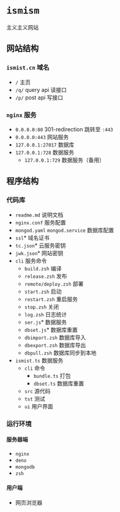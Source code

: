 # `ismism`

主义主义网站

## 网站结构

### `ismist.cn` 域名

- `/` 主页
- `/q/` query api 读接口
- `/p/` post api 写接口

### `nginx` 服务

- `0.0.0.0:80` 301-redirection 跳转至 `:443`
- `0.0.0.0:443` 网站服务
- `127.0.0.1:27017` 数据库
- `127.0.0.1:728` 数据服务
  - `127.0.0.1:729` 数据服务（备用）

## 程序结构

### 代码库

- `readme.md` 说明文档
- `nginx.conf` 服务配置
- `mongod.yaml` `mongod.service` 数据库配置
- `ssl`* 域名证书
- `tc.json`* 云服务密钥
- `jwk.json`* 网站密钥
- `cli` 服务命令
  - `build.zsh` 编译
  - `release.zsh` 发布
  - `remote/deploy.zsh` 部署
  - `start.zsh` 启动
  - `restart.zsh` 重启服务
  - `stop.zsh` 关闭
  - `log.zsh` 日志统计
  - `ser.js`* 数据服务
  - `dbset.js`* 数据库重置
  - `dbimport.zsh` 数据库导入
  - `dbexport.zsh` 数据库导出
  - `dbpull.zsh` 数据库同步到本地
- `ismist.ts` 数据服务
  - `cli` 命令
    - `bundle.ts` 打包
    - `dbset.ts` 数据库重置
  - `src` 源代码
  - `tst` 测试
  - `ui` 用户界面

### 运行环境

#### 服务器端

- `nginx`
- `deno`
- `mongodb`
- `zsh`

#### 用户端

- 网页浏览器
